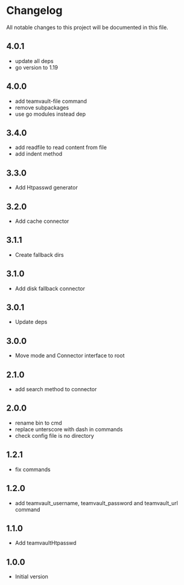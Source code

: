 # Changelog

All notable changes to this project will be documented in this file.

## 4.0.1

- update all deps
- go version to 1.19

## 4.0.0

- add teamvault-file command
- remove subpackages
- use go modules instead dep

## 3.4.0

- add readfile to read content from file
- add indent method

## 3.3.0

- Add Htpasswd generator 

## 3.2.0

- Add cache connector

## 3.1.1

- Create fallback dirs

## 3.1.0

- Add disk fallback connector

## 3.0.1

- Update deps

## 3.0.0

- Move mode and Connector interface to root

## 2.1.0

- add search method to connector

## 2.0.0

- rename bin to cmd
- replace unterscore with dash in commands
- check config file is no directory 

## 1.2.1

- fix commands

## 1.2.0

- add teamvault_username, teamvault_password and teamvault_url command

## 1.1.0

- Add teamvaultHtpasswd

## 1.0.0

- Initial version
